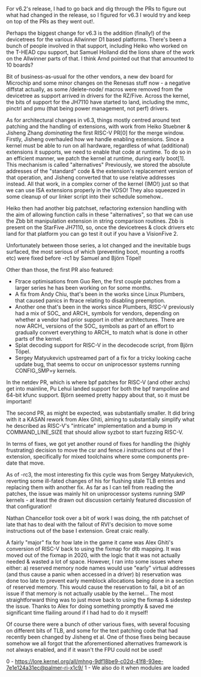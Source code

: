For v6.2's release, I had to go back and dig through the PRs to figure out what had changed in the
release, so I figured for v6.3 I would try and keep on top of the PRs as they went out!.

Perhaps the biggest change for v6.3 is the addition (finally!) of the devicetrees for the various
Allwinner D1 based platforms. There's been a bunch of people involved in that support, including
Heiko who worked on the T-HEAD cpu support, but Samuel Holland did the lions share of the work on
the Allwinner parts of that. I think Arnd pointed out that that amounted to 10 boards?

Bit of business-as-usual for the other vendors, a new dev board for Microchip and some minor changes
on the Renesas stuff now - a negative diffstat actually, as some /delete-node/ macros were removed
from the devicetree as support arrived in drivers for the RZ/Five.
Across the kernel, the bits of support for the JH7110 have started to land, including the mmc,
pinctrl and pmu (that being power management, not perf) drivers.

As for architectural changes in v6.3, things mostly centred around text patching and the handling of
extensions, with work from Heiko Stuebner & Jisheng Zhang *dominating* the first RISC-V PR[0] for
the merge window.
Firstly, Jisheng overhauled how we handle enabling extensions. Since a kernel must be able to run
on all hardware, regardless of what (additional) extensions it supports, we need to enable that
code at runtime. To do so in an efficient manner, we patch the kernel at runtime, during early
boot[1]. This mechanism is called "alternatives" Previously, we stored the absolute addresses of the
"standard" code & the extension's replacement version of that operation, and Jisheng converted that
to use relative addresses instead. All that work, in a complex corner of the kernel (IMO!) just so
that we can use ISA extensions properly in the VDSO!
They also squeezed in some cleanup of our linker script into their schedule somehow..

Heiko then had another big patchset, refactoring extension handling with the aim of allowing
function calls in these "alternatives", so that we can use the Zbb bit manipulation extension in
string comparison routines. Zbb is present on the StarFive JH7110, so, once the devicetrees & clock
drivers etc land for that platform you can go test it out if you have a VisionFive 2.

Unfortunately between those series, a lot changed and the inevitable bugs surfaced, the most serious
of which (preventing boot, mounting a rootfs etc) were fixed before -rc1 by Samuel and Björn Töpel!

Other than those, the first PR also featured:
- Ftrace optimisations from Guo Ren, the first couple patches from a larger series he has been
  working on for some months.
- A fix from Andy Chiu, that's been in the works since Linux Plumbers, that caused panics in ftrace
  relating to disabling preemption.
- Another one that's been in the works since Plumbers, RISC-V previously had a mix of SOC_ and ARCH_
  symbols for vendors, depending on whether a vendor had prior support in other architectures. There
  are now ARCH_ versions of the SOC_ symbols as part of an effort to gradually convert everything to
  ARCH_ to match what is done in other parts of the kernel.
- Splat decoding support for RISC-V in the decodecode script, from Björn Töpel.
- Sergey Matyukevich upstreamed part of a fix for a tricky looking cache update bug, that seems to
  occur on uniprocessor systems running CONFIG_SMP=y kernels.

In the netdev PR, which is where bpf patches for RISC-V (and other archs) get into mainline, Pu
Lehui landed support for both the bpf trampoline and 64-bit kfunc support. Björn seemed pretty happy
about that, so it must be important!

The second PR, as might be expected, was substantially smaller. It did bring with it a KASAN rework
from Alex Ghiti, aiming to substantially simplify what he described as RISC-V's "intricate"
implementation and a bump in COMMAND_LINE_SIZE that should allow syzbot to start fuzzing RISC-V.

In terms of fixes, we got yet another round of fixes for handling the (highly frustrating) decision
to move the csr and fence.i instructions out of the I extension, specifically for mixed toolchains
where some components pre-date that move.

As of -rc3, the most interesting fix this cycle was from Sergey Matyukevich, reverting some
ill-fated changes of his for flushing stale TLB entries and replacing them with another fix.
As far as I can tell from reading the patches, the issue was mainly hit on uniprocessor systems
running SMP kernels - at least the drawn out discussion certainly featured discussion of that
configuration!

Nathan Chancellor took over a bit of work I was doing, the nth patchset of late that has to deal
with the fallout of RVI's decision to move some instructions out of the base I extension.
Great craic really.

A fairly "major" fix for how late in the game it came was Alex Ghiti's conversion of RISC-V back
to using the fixmap for dtb mapping. It was moved out of the fixmap in 2020, with the logic that it
was not actually needed & wasted a lot of space.
However, I ran into some issues where either:
a) reserved memory node names would use "early" virtual
   addresses (and thus cause a panic when accessed in a driver)
b) reservation was done too late to prevent early memblock allocations being done in a section of
   reserved memory. This would cause the reservation to fail, a bit of an issue if that memory is
   not actually usable by the kernel...
The most straightforward thing was to just move back to using the fixmap & sidestep the issue.
Thanks to Alex for doing something promptly & saved me significant time flailing around if I had had
to do it myself!

Of course there were a bunch of other various fixes, with several focusing on different bits of TLB,
and some for the text patching code that had recently been changed by Jisheng et al.
One of those fixes being because somehow we all forgot that the aforementioned alternatives
framework is not always enabled, and if it wasn't the FPU could not be used!

0 - https://lore.kernel.org/all/mhng-9df18be9-c02d-41f8-93ee-7e1e124a31ec@palmer-ri-x1c9/
1 - We also do it when modules are loaded
